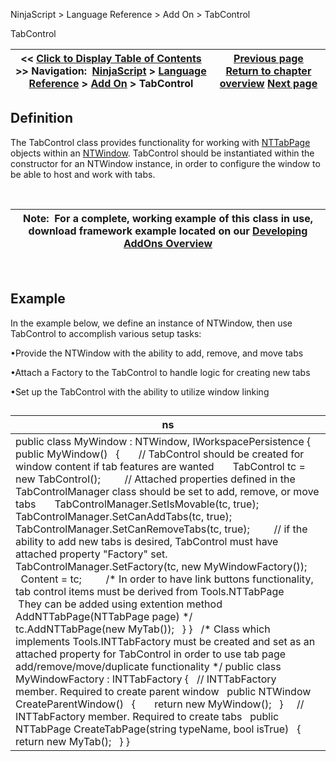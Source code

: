 ﻿


NinjaScript \> Language Reference \> Add On \> TabControl






















TabControl







| \<\< [Click to Display Table of Contents](tabcontrol.md) \>\> **Navigation:**     [NinjaScript](ninjascript-1.md) \> [Language Reference](language_reference_wip-1.md) \> [Add On](add_on-1.md) \> TabControl | [Previous page](propagateintervalchange()-1.md) [Return to chapter overview](add_on-1.md) [Next page](tabcontrolmanager-1.md) |
| --- | --- |











## Definition


The TabControl class provides functionality for working with [NTTabPage](nttabpage_class-1.md) objects within an [NTWindow](ntwindow-1.md). TabControl should be instantiated within the constructor for an NTWindow instance, in order to configure the window to be able to host and work with tabs.


 




| Note:  For a complete, working example of this class in use, download framework example located on our [Developing AddOns Overview](developing_add_ons-1.md) |
| --- |



 


## 


## Example


In the example below, we define an instance of NTWindow, then use TabControl to accomplish various setup tasks:


•Provide the NTWindow with the ability to add, remove, and move tabs

•Attach a Factory to the TabControl to handle logic for creating new tabs

•Set up the TabControl with the ability to utilize window linking

## 




| ns |
| --- |
| public class MyWindow : NTWindow, IWorkspacePersistence {    public MyWindow()    {        // TabControl should be created for window content if tab features are wanted        TabControl tc \= new TabControl();          // Attached properties defined in the TabControlManager class should be set to add, remove, or move tabs        TabControlManager.SetIsMovable(tc, true);        TabControlManager.SetCanAddTabs(tc, true);        TabControlManager.SetCanRemoveTabs(tc, true);          // if the ability to add new tabs is desired, TabControl must have attached property "Factory" set.        TabControlManager.SetFactory(tc, new MyWindowFactory());        Content \= tc;          /\* In order to have link buttons functionality, tab control items must be derived from Tools.NTTabPage         They can be added using extention method AddNTTabPage(NTTabPage page) \*/        tc.AddNTTabPage(new MyTab());    } }   /\* Class which implements Tools.INTTabFactory must be created and set as an attached property for TabControl in order to use tab page add/remove/move/duplicate functionality \*/ public class MyWindowFactory : INTTabFactory {    // INTTabFactory member. Required to create parent window    public NTWindow CreateParentWindow()    {        return new MyWindow();    }      // INTTabFactory member. Required to create tabs    public NTTabPage CreateTabPage(string typeName, bool isTrue)    {        return new MyTab();    } } |









